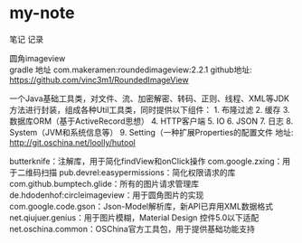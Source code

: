# my-note
笔记 记录

圆角imageview  
gradle 地址
com.makeramen:roundedimageview:2.2.1
github地址:
https://github.com/vinc3m1/RoundedImageView


一个Java基础工具类，对文件、流、加密解密、转码、正则、线程、XML等JDK方法进行封装，组成各种Util工具类，同时提供以下组件： 1. 布隆过滤 2. 缓存 3. 数据库ORM（基于ActiveRecord思想） 4. HTTP客户端 5. IO 6. JSON 7. 日志 8. System（JVM和系统信息等） 9. Setting（一种扩展Properties的配置文件
地址:
http://git.oschina.net/loolly/hutool


butterknife：注解库，用于简化findView和onClick操作
com.google.zxing：用于二维码扫描
pub.devrel:easypermissions：简化权限请求的库
com.github.bumptech.glide：所有的图片请求管理库
de.hdodenhof:circleimageview：用于圆角图片的实现
com.google.code.gson：Json-Model解析库，新API已弃用XML数据格式
net.qiujuer.genius：用于图片模糊，Material Design 控件5.0以下适配
net.oschina.common：OSChina官方工具包，用于提供基础功能支持
